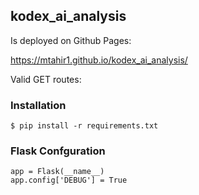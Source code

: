 ## kodex_ai_analysis

Is deployed on Github Pages: 

https://mtahir1.github.io/kodex_ai_analysis/

Valid GET routes:



<h3> Installation </h3>


```
$ pip install -r requirements.txt
```

<h3> Flask Confguration </h3>

```
app = Flask(__name__)
app.config['DEBUG'] = True
```
